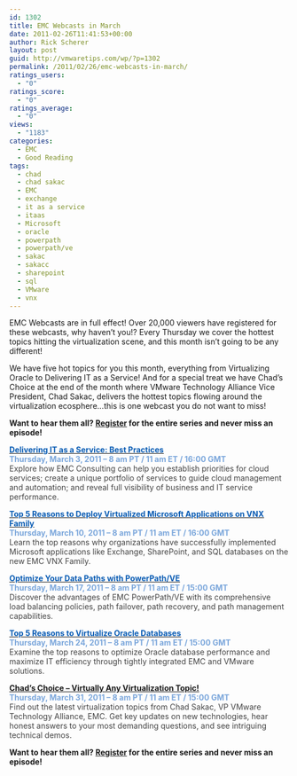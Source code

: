 ```yaml
---
id: 1302
title: EMC Webcasts in March
date: 2011-02-26T11:41:53+00:00
author: Rick Scherer
layout: post
guid: http://vmwaretips.com/wp/?p=1302
permalink: /2011/02/26/emc-webcasts-in-march/
ratings_users:
  - "0"
ratings_score:
  - "0"
ratings_average:
  - "0"
views:
  - "1183"
categories:
  - EMC
  - Good Reading
tags:
  - chad
  - chad sakac
  - EMC
  - exchange
  - it as a service
  - itaas
  - Microsoft
  - oracle
  - powerpath
  - powerpath/ve
  - sakac
  - sakacc
  - sharepoint
  - sql
  - VMware
  - vnx
---
```

EMC Webcasts are in full effect! Over 20,000 viewers have registered for these webcasts, why haven&#8217;t you!? Every Thursday we cover the hottest topics hitting the virtualization scene, and this month isn&#8217;t going to be any different!

We have five hot topics for you this month, everything from Virtualizing Oracle to Delivering IT as a Service! And for a special treat we have Chad&#8217;s Choice at the end of the month where VMware Technology Alliance Vice President, Chad Sakac, delivers the hottest topics flowing around the virtualization ecosphere&#8230;this is one webcast you do not want to miss!

<p class="MsoNormal">
  <strong>Want to hear them all? <a href="http://info.emc.com/mk/get/DBM10514-17091_raf_lp?reg_src=WEB_Blog_VMwareTips" target="_blank">Register</a> for the entire series and never miss an episode!</strong>
</p>

<p class="MsoNormal">
  <strong><span style="text-decoration: underline;"><span style="color: #085bb3;"><a href="http://info.emc.com/mk/submit/rd?_JS=T&URL=http%3A%2F%2Finfo.emc.com%2Fmk%2Fget%2FDBM10514-17093_raf_lp?reg_src=WEB_Blog_VMwareTips&CID=&EID=DBM10514-17091&URL_Desc=Invitation%20Email%20Web%20View%20Body%3A%20Link%20to%20Individual%20Landing%20Page%20for%20Event%201&msg=ENG" target="_blank"><span style="color: #085bb3;">Delivering IT as a Service: Best Practices</span></a></span></span><span style="color: #7aa6db;"><br /> Thursday, March 3, 2011 &#8211; 8 am PT / 11 am ET / 16:00 GMT<br /> </span></strong><span style="color: #444444;">Explore how EMC Consulting can help you establish priorities for cloud services; create a unique portfolio of services to guide cloud management and automation; and reveal full visibility of business and IT service performance. </span>
</p>

<p class="MsoNormal">
  <strong><span style="text-decoration: underline;"><span style="color: #085bb3;"><a href="http://info.emc.com/mk/submit/rd?_JS=T&URL=http%3A%2F%2Finfo.emc.com%2Fmk%2Fget%2FDBM10514-17094_raf_lp?reg_src=WEB_Blog_VMwareTips&CID=&EID=DBM10514-17091&URL_Desc=Invitation%20Email%20Web%20View%20Body%3A%20Link%20to%20Individual%20Landing%20Page%20for%20Event%202&msg=ENG" target="_blank"><span style="color: #085bb3;">Top 5 Reasons to Deploy Virtualized Microsoft Applications on VNX Family</span></a></span></span><span style="color: #7aa6db;"><br /> Thursday, March 10, 2011 &#8211; 8 am PT / 11 am ET / 16:00 GMT<br /> </span></strong><span style="color: #444444;">Learn the top reasons why organizations have successfully implemented Microsoft applications like Exchange, SharePoint, and SQL databases on the new EMC VNX Family.</span>
</p>

<p class="MsoNormal">
  <strong><span style="text-decoration: underline;"><span style="color: #085bb3;"><a href="http://info.emc.com/mk/submit/rd?_JS=T&URL=http%3A%2F%2Finfo.emc.com%2Fmk%2Fget%2FDBM10514-17095_raf_lp?reg_src=WEB_Blog_VMwareTips&CID=&EID=DBM10514-17091&URL_Desc=Invitation%20Email%20Web%20View%20Body%3A%20Link%20to%20Individual%20Landing%20Page%20for%20Event%203&msg=ENG" target="_blank"><span style="color: #085bb3;">Optimize Your Data Paths with PowerPath/VE<br /> </span></a></span></span><span style="color: #7aa6db;">Thursday, March 17, 2011 &#8211; 8 am PT / 11 am ET / 15:00 GMT</span></strong><span style="color: #444444;"><br /> Discover the advantages of EMC PowerPath/VE with its comprehensive load balancing policies, path failover, path recovery, and path management capabilities.</span>
</p>

<p class="MsoNormal">
  <strong><span style="text-decoration: underline;"><span style="color: #085bb3;"><a href="http://info.emc.com/mk/submit/rd?_JS=T&URL=http%3A%2F%2Finfo.emc.com%2Fmk%2Fget%2FDBM10514-17096_raf_lp?reg_src=WEB_Blog_VMwareTips&CID=&EID=DBM10514-17091&URL_Desc=Invitation%20Email%20Web%20View%20Body%3A%20Link%20to%20Individual%20Landing%20Page%20for%20Event%204&msg=ENG" target="_blank"><span style="color: #085bb3;">Top 5 Reasons to Virtualize Oracle Databases</span></a></span></span><span style="color: #7aa6db;"><br /> Thursday, March 24, 2011 &#8211; 8 am PT / 11 am ET / 15:00 GMT</span></strong><span style="color: #444444;"><br /> Examine the top reasons to optimize Oracle database performance and maximize IT efficiency through tightly integrated EMC and VMware solutions.<br /> </span>
</p>

<p class="MsoNormal">
  <strong><span style="text-decoration: underline;"><span style="color: #085bb3;"><a href="http://info.emc.com/mk/get/DBM10514-17097_raf_lp?reg_src=WEB_Blog_VMwareTips" target="_blank">Chad’s Choice &#8211; Virtually Any Virtualization Topic!</a></span></span><span style="color: #7aa6db;"><br /> Thursday, March 31, 2011 &#8211; 8 am PT / 11 am ET / 15:00 GMT</span></strong><span style="color: #444444;"><br /> Find out the latest virtualization topics from Chad Sakac, VP VMware Technology Alliance, EMC. Get key updates on new technologies, hear honest answers to your most demanding questions, and see intriguing technical demos.</span>
</p>

<p class="MsoNormal">
  <p>
    <strong>Want to hear them all? <a href="http://info.emc.com/mk/get/DBM10514-17091_raf_lp?reg_src=WEB_Blog_VMwareTips" target="_blank">Register</a> for the entire series and never miss an episode!</strong>
  </p>
